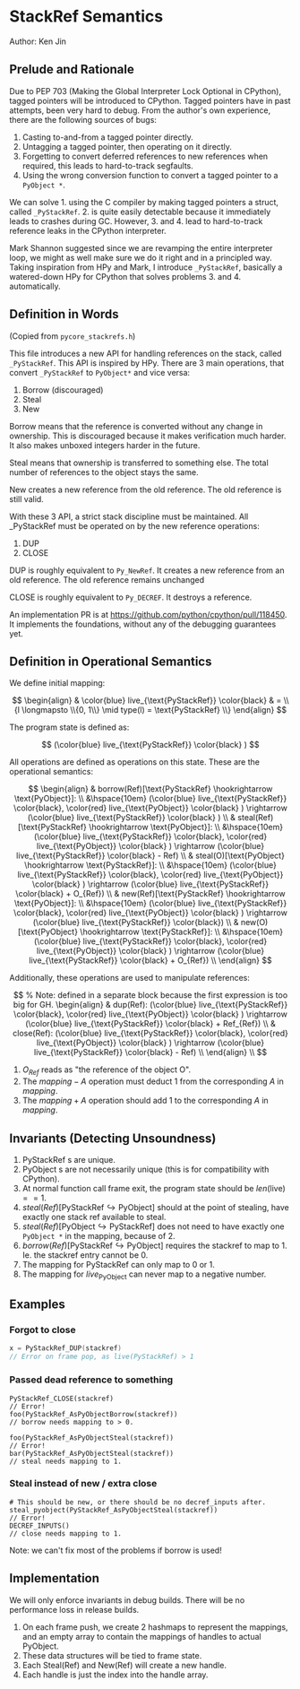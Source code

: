 # StackRef Semantics

Author: Ken Jin

## Prelude and Rationale
Due to PEP 703 (Making the Global Interpreter Lock Optional in CPython),
tagged pointers will be introduced to CPython. Tagged pointers have in past attempts,
been very hard to debug. From the author's own experience, there are the following
sources of bugs:

1. Casting to-and-from a tagged pointer directly.
2. Untagging a tagged pointer, then operating on it directly.
3. Forgetting to convert deferred references to new references when required,
   this leads to hard-to-track segfaults.
4. Using the wrong conversion function to convert a tagged pointer
   to a `PyObject *`.

We can solve 1. using the C compiler by making tagged pointers a struct, called
`_PyStackRef`. 2. is quite easily detectable because it immediately leads to
crashes during GC. However, 3. and 4. lead to hard-to-track reference leaks
in the CPython interpreter.

Mark Shannon suggested since we are revamping the entire interpreter loop,
we might as well make sure we do it right and in a principled way.
Taking inspiration from HPy and Mark, I introduce `_PyStackRef`, basically
a watered-down HPy for CPython that solves problems 3. and 4. automatically.

## Definition in Words

(Copied from `pycore_stackrefs.h`)

This file introduces a new API for handling references on the stack, called
`_PyStackRef`. This API is inspired by HPy.
There are 3 main operations, that convert `_PyStackRef` to `PyObject*` and
vice versa:

1. Borrow (discouraged)
2. Steal
3. New

Borrow means that the reference is converted without any change in ownership.
This is discouraged because it makes verification much harder. It also makes
unboxed integers harder in the future.

Steal means that ownership is transferred to something else. The total
number of references to the object stays the same.

New creates a new reference from the old reference. The old reference
is still valid.

With these 3 API, a strict stack discipline must be maintained. All
_PyStackRef must be operated on by the new reference operations:

1. DUP
2. CLOSE

DUP is roughly equivalent to `Py_NewRef`. It creates a new reference from an old
reference. The old reference remains unchanged

CLOSE is roughly equivalent to `Py_DECREF`. It destroys a reference.

An implementation PR is at https://github.com/python/cpython/pull/118450.
It implements the foundations, without any of the debugging guarantees
yet.

## Definition in Operational Semantics
We define initial mapping:

$$
\begin{align}
    & \color{blue} live_{\text{PyStackRef}} \color{black}
    & = \\{l \longmapsto \\{0, 1\\} \mid  type(l) = \text{PyStackRef} \\}
\end{align}
$$

The program state is defined as:

$$
(\color{blue} live_{\text{PyStackRef}} \color{black} )
$$

All operations are defined as operations on this state.
These are the operational semantics:

$$
\begin{align}
& borrow(Ref)[\text{PyStackRef} \hookrightarrow \text{PyObject}]:
\\
&\hspace{10em} (\color{blue} live_{\text{PyStackRef}} \color{black},
\color{red} live_{\text{PyObject}} \color{black} )
\rightarrow
    (\color{blue} live_{\text{PyStackRef}} \color{black} )
\\
& steal(Ref)[\text{PyStackRef} \hookrightarrow \text{PyObject}]:
\\
&\hspace{10em} (\color{blue} live_{\text{PyStackRef}} \color{black},
\color{red} live_{\text{PyObject}} \color{black} )
\rightarrow
    (\color{blue} live_{\text{PyStackRef}} \color{black} - Ref)
\\
& steal(O)[\text{PyObject} \hookrightarrow \text{PyStackRef}]:
\\
&\hspace{10em} (\color{blue} live_{\text{PyStackRef}} \color{black},
\color{red} live_{\text{PyObject}} \color{black} )
\rightarrow
    (\color{blue} live_{\text{PyStackRef}} \color{black} + O_{Ref})
\\
& new(Ref)[\text{PyStackRef} \hookrightarrow \text{PyObject}]:
\\
&\hspace{10em} (\color{blue} live_{\text{PyStackRef}} \color{black},
\color{red} live_{\text{PyObject}} \color{black} )
\rightarrow
    (\color{blue} live_{\text{PyStackRef}} \color{black})
\\
& new(O)[\text{PyObject} \hookrightarrow \text{PyStackRef}]:
\\
&\hspace{10em} (\color{blue} live_{\text{PyStackRef}} \color{black},
\color{red} live_{\text{PyObject}} \color{black} )
\rightarrow
    (\color{blue} live_{\text{PyStackRef}} \color{black} + O_{Ref})
\\
\end{align}
$$

Additionally, these operations are used to manipulate references:

$$
% Note: defined in a separate block because the first expression is too big for GH.
\begin{align}
& dup(Ref):
(\color{blue} live_{\text{PyStackRef}} \color{black},
\color{red} live_{\text{PyObject}} \color{black} )
\rightarrow
    (\color{blue} live_{\text{PyStackRef}} \color{black} + Ref_{Ref})
\\
& close(Ref):
(\color{blue} live_{\text{PyStackRef}} \color{black},
\color{red} live_{\text{PyObject}} \color{black} )
\rightarrow
    (\color{blue} live_{\text{PyStackRef}} \color{black} - Ref)
\\
\end{align}
\\
$$

1. $O_{Ref}$ reads as "the reference of the object O".
2. The $mapping - A$ operation must deduct $1$ from the corresponding
   $A$ in $mapping$.
3. The $mapping + A$ operation should add $1$ to the corresponding $A$
   in $mapping$.

## Invariants (Detecting Unsoundness)

1. $\text{PyStackRef}$ s are unique.
2. $\text{PyObject}$ s are not necessarily unique
   (this is for compatibility with CPython).
3. At normal function call frame exit, the program state should be
   $len(\text{live}) == 1$.
4. $steal(Ref)[\text{PyStackRef} \hookrightarrow \text{PyObject}]$ should
   at the point of stealing, have exactly one stack ref available to steal.
5. $steal(Ref)[\text{PyObject} \hookrightarrow \text{PyStackRef}]$ does
   not need to have exactly one `PyObject *` in the mapping, because of 2.
6. $borrow(Ref)[\text{PyStackRef} \hookrightarrow \text{PyObject}]$
   requires the stackref to map to 1. Ie. the stackref entry cannot be 0.
8. The mapping for $\text{PyStackRef}$ can only map to 0 or 1.
9. The mapping for $live_{\text{PyObject}}$ can never map to a negative number.
   
## Examples

### Forgot to close
```C
x = PyStackRef_DUP(stackref)
// Error on frame pop, as live(PyStackRef) > 1
```

### Passed dead reference to something
```
PyStackRef_CLOSE(stackref)
// Error!
foo(PyStackRef_AsPyObjectBorrow(stackref))
// borrow needs mapping to > 0.
```

```
foo(PyStackRef_AsPyObjectSteal(stackref))
// Error!
bar(PyStackRef_AsPyObjectSteal(stackref))
// steal needs mapping to 1.
```

### Steal instead of new / extra close
```
# This should be new, or there should be no decref_inputs after.
steal_pyobject(PyStackRef_AsPyObjectSteal(stackref))
// Error!
DECREF_INPUTS()
// close needs mapping to 1.
```

Note: we can't fix most of the problems if borrow is used!

## Implementation

We will only enforce invariants in debug builds. There will be no
performance loss in release builds.

1. On each frame push, we create 2 hashmaps to represent the mappings,
   and an empty array to contain the mappings of handles to actual
   $\text{PyObject}$.
2. These data structures will be tied to frame state.
3. Each $\text{Steal(Ref)}$ and
   $\text{New(Ref)}$ will create a new handle.
4. Each handle is just the index into the handle array.
